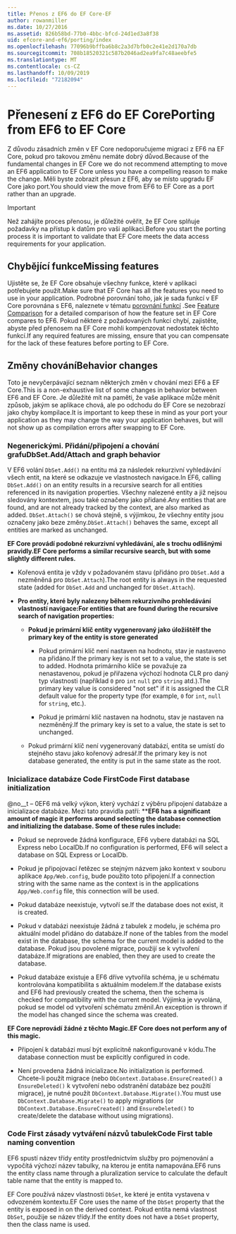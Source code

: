 ```yaml
---
title: Přenos z EF6 do EF Core-EF
author: rowanmiller
ms.date: 10/27/2016
ms.assetid: 826b58bd-77b0-4bbc-bfcd-24d1ed3a8f38
uid: efcore-and-ef6/porting/index
ms.openlocfilehash: 77096b9bffba6b8c2a3d7bfb0c2e41e2d170a7db
ms.sourcegitcommit: 708b18520321c587b2046ad2ea9fa7c48aeebfe5
ms.translationtype: MT
ms.contentlocale: cs-CZ
ms.lasthandoff: 10/09/2019
ms.locfileid: "72182094"
---
```

# <a name="porting-from-ef6-to-ef-core"></a><span data-ttu-id="61e82-102">Přenesení z EF6 do EF Core</span><span class="sxs-lookup"><span data-stu-id="61e82-102">Porting from EF6 to EF Core</span></span>

<span data-ttu-id="61e82-103">Z důvodu zásadních změn v EF Core nedoporučujeme migraci z EF6 na EF Core, pokud pro takovou změnu nemáte dobrý důvod.</span><span class="sxs-lookup"><span data-stu-id="61e82-103">Because of the fundamental changes in EF Core we do not recommend attempting to move an EF6 application to EF Core unless you have a compelling reason to make the change.</span></span>
<span data-ttu-id="61e82-104">Měli byste zobrazit přesun z EF6, aby se místo upgradu EF Core jako port.</span><span class="sxs-lookup"><span data-stu-id="61e82-104">You should view the move from EF6 to EF Core as a port rather than an upgrade.</span></span>

> [!IMPORTANT]
> <span data-ttu-id="61e82-105">Než zahájíte proces přenosu, je důležité ověřit, že EF Core splňuje požadavky na přístup k datům pro vaši aplikaci.</span><span class="sxs-lookup"><span data-stu-id="61e82-105">Before you start the porting process it is important to validate that EF Core meets the data access requirements for your application.</span></span>

## <a name="missing-features"></a><span data-ttu-id="61e82-106">Chybějící funkce</span><span class="sxs-lookup"><span data-stu-id="61e82-106">Missing features</span></span>

<span data-ttu-id="61e82-107">Ujistěte se, že EF Core obsahuje všechny funkce, které v aplikaci potřebujete použít.</span><span class="sxs-lookup"><span data-stu-id="61e82-107">Make sure that EF Core has all the features you need to use in your application.</span></span> <span data-ttu-id="61e82-108">Podrobné porovnání toho, jak je sada funkcí v EF Core porovnána s EF6, naleznete v tématu [porovnání funkcí](xref:efcore-and-ef6/index) .</span><span class="sxs-lookup"><span data-stu-id="61e82-108">See [Feature Comparison](xref:efcore-and-ef6/index) for a detailed comparison of how the feature set in EF Core compares to EF6.</span></span> <span data-ttu-id="61e82-109">Pokud některé z požadovaných funkcí chybí, zajistěte, abyste před přenosem na EF Core mohli kompenzovat nedostatek těchto funkcí.</span><span class="sxs-lookup"><span data-stu-id="61e82-109">If any required features are missing, ensure that you can compensate for the lack of these features before porting to EF Core.</span></span>

## <a name="behavior-changes"></a><span data-ttu-id="61e82-110">Změny chování</span><span class="sxs-lookup"><span data-stu-id="61e82-110">Behavior changes</span></span>

<span data-ttu-id="61e82-111">Toto je nevyčerpávající seznam některých změn v chování mezi EF6 a EF Core.</span><span class="sxs-lookup"><span data-stu-id="61e82-111">This is a non-exhaustive list of some changes in behavior between EF6 and EF Core.</span></span> <span data-ttu-id="61e82-112">Je důležité mít na paměti, že vaše aplikace může měnit způsob, jakým se aplikace chová, ale po odchodu do EF Core se nezobrazí jako chyby kompilace.</span><span class="sxs-lookup"><span data-stu-id="61e82-112">It is important to keep these in mind as your port your application as they may change the way your application behaves, but will not show up as compilation errors after swapping to EF Core.</span></span>

### <a name="dbsetaddattach-and-graph-behavior"></a><span data-ttu-id="61e82-113">Negenerickými. Přidání/připojení a chování grafu</span><span class="sxs-lookup"><span data-stu-id="61e82-113">DbSet.Add/Attach and graph behavior</span></span>

<span data-ttu-id="61e82-114">V EF6 volání `DbSet.Add()` na entitu má za následek rekurzivní vyhledávání všech entit, na které se odkazuje ve vlastnostech navigace.</span><span class="sxs-lookup"><span data-stu-id="61e82-114">In EF6, calling `DbSet.Add()` on an entity results in a recursive search for all entities referenced in its navigation properties.</span></span> <span data-ttu-id="61e82-115">Všechny nalezené entity a již nejsou sledovány kontextem, jsou také označeny jako přidané.</span><span class="sxs-lookup"><span data-stu-id="61e82-115">Any entities that are found, and are not already tracked by the context, are also marked as added.</span></span> <span data-ttu-id="61e82-116">`DbSet.Attach()` se chová stejně, s výjimkou, že všechny entity jsou označeny jako beze změny.</span><span class="sxs-lookup"><span data-stu-id="61e82-116">`DbSet.Attach()` behaves the same, except all entities are marked as unchanged.</span></span>

<span data-ttu-id="61e82-117">**EF Core provádí podobné rekurzivní vyhledávání, ale s trochu odlišnými pravidly.**</span><span class="sxs-lookup"><span data-stu-id="61e82-117">**EF Core performs a similar recursive search, but with some slightly different rules.**</span></span>

*  <span data-ttu-id="61e82-118">Kořenová entita je vždy v požadovaném stavu (přidáno pro `DbSet.Add` a nezměněná pro `DbSet.Attach`).</span><span class="sxs-lookup"><span data-stu-id="61e82-118">The root entity is always in the requested state (added for `DbSet.Add` and unchanged for `DbSet.Attach`).</span></span>

*  <span data-ttu-id="61e82-119">**Pro entity, které byly nalezeny během rekurzivního prohledávání vlastností navigace:**</span><span class="sxs-lookup"><span data-stu-id="61e82-119">**For entities that are found during the recursive search of navigation properties:**</span></span>

    *  <span data-ttu-id="61e82-120">**Pokud je primární klíč entity vygenerovaný jako úložiště**</span><span class="sxs-lookup"><span data-stu-id="61e82-120">**If the primary key of the entity is store generated**</span></span>

        * <span data-ttu-id="61e82-121">Pokud primární klíč není nastaven na hodnotu, stav je nastaveno na přidáno.</span><span class="sxs-lookup"><span data-stu-id="61e82-121">If the primary key is not set to a value, the state is set to added.</span></span> <span data-ttu-id="61e82-122">Hodnota primárního klíče se považuje za nenastavenou, pokud je přiřazena výchozí hodnota CLR pro daný typ vlastnosti (například `0` pro `int` `null` pro `string` atd.).</span><span class="sxs-lookup"><span data-stu-id="61e82-122">The primary key value is considered "not set" if it is assigned the CLR default value for the property type (for example, `0` for `int`, `null` for `string`, etc.).</span></span>

        * <span data-ttu-id="61e82-123">Pokud je primární klíč nastaven na hodnotu, stav je nastaven na nezměněný.</span><span class="sxs-lookup"><span data-stu-id="61e82-123">If the primary key is set to a value, the state is set to unchanged.</span></span>

    *  <span data-ttu-id="61e82-124">Pokud primární klíč není vygenerovaný databází, entita se umístí do stejného stavu jako kořenový adresář.</span><span class="sxs-lookup"><span data-stu-id="61e82-124">If the primary key is not database generated, the entity is put in the same state as the root.</span></span>

### <a name="code-first-database-initialization"></a><span data-ttu-id="61e82-125">Inicializace databáze Code First</span><span class="sxs-lookup"><span data-stu-id="61e82-125">Code First database initialization</span></span>

<span data-ttu-id="61e82-126">@no__t – 0EF6 má velký výkon, který vychází z výběru připojení databáze a inicializace databáze. Mezi tato pravidla patří: \*\*</span><span class="sxs-lookup"><span data-stu-id="61e82-126">**EF6 has a significant amount of magic it performs around selecting the database connection and initializing the database. Some of these rules include:**</span></span>

* <span data-ttu-id="61e82-127">Pokud se neprovede žádná konfigurace, EF6 vybere databázi na SQL Express nebo LocalDb.</span><span class="sxs-lookup"><span data-stu-id="61e82-127">If no configuration is performed, EF6 will select a database on SQL Express or LocalDb.</span></span>

* <span data-ttu-id="61e82-128">Pokud je připojovací řetězec se stejným názvem jako kontext v souboru aplikace `App/Web.config`, bude použito toto připojení.</span><span class="sxs-lookup"><span data-stu-id="61e82-128">If a connection string with the same name as the context is in the applications `App/Web.config` file, this connection will be used.</span></span>

* <span data-ttu-id="61e82-129">Pokud databáze neexistuje, vytvoří se.</span><span class="sxs-lookup"><span data-stu-id="61e82-129">If the database does not exist, it is created.</span></span>

* <span data-ttu-id="61e82-130">Pokud v databázi neexistuje žádná z tabulek z modelu, je schéma pro aktuální model přidáno do databáze.</span><span class="sxs-lookup"><span data-stu-id="61e82-130">If none of the tables from the model exist in the database, the schema for the current model is added to the database.</span></span> <span data-ttu-id="61e82-131">Pokud jsou povolené migrace, použijí se k vytvoření databáze.</span><span class="sxs-lookup"><span data-stu-id="61e82-131">If migrations are enabled, then they are used to create the database.</span></span>

* <span data-ttu-id="61e82-132">Pokud databáze existuje a EF6 dříve vytvořila schéma, je u schématu kontrolována kompatibilita s aktuálním modelem.</span><span class="sxs-lookup"><span data-stu-id="61e82-132">If the database exists and EF6 had previously created the schema, then the schema is checked for compatibility with the current model.</span></span> <span data-ttu-id="61e82-133">Výjimka je vyvolána, pokud se model od vytvoření schématu změnil.</span><span class="sxs-lookup"><span data-stu-id="61e82-133">An exception is thrown if the model has changed since the schema was created.</span></span>

<span data-ttu-id="61e82-134">**EF Core neprovádí žádné z těchto Magic.**</span><span class="sxs-lookup"><span data-stu-id="61e82-134">**EF Core does not perform any of this magic.**</span></span>

* <span data-ttu-id="61e82-135">Připojení k databázi musí být explicitně nakonfigurované v kódu.</span><span class="sxs-lookup"><span data-stu-id="61e82-135">The database connection must be explicitly configured in code.</span></span>

* <span data-ttu-id="61e82-136">Není provedena žádná inicializace.</span><span class="sxs-lookup"><span data-stu-id="61e82-136">No initialization is performed.</span></span> <span data-ttu-id="61e82-137">Chcete-li použít migrace (nebo `DbContext.Database.EnsureCreated()` a `EnsureDeleted()` k vytvoření nebo odstranění databáze bez použití migrace), je nutné použít `DbContext.Database.Migrate()`.</span><span class="sxs-lookup"><span data-stu-id="61e82-137">You must use `DbContext.Database.Migrate()` to apply migrations (or `DbContext.Database.EnsureCreated()` and `EnsureDeleted()` to create/delete the database without using migrations).</span></span>

### <a name="code-first-table-naming-convention"></a><span data-ttu-id="61e82-138">Code First zásady vytváření názvů tabulek</span><span class="sxs-lookup"><span data-stu-id="61e82-138">Code First table naming convention</span></span>

<span data-ttu-id="61e82-139">EF6 spustí název třídy entity prostřednictvím služby pro pojmenování a vypočítá výchozí název tabulky, na kterou je entita namapována.</span><span class="sxs-lookup"><span data-stu-id="61e82-139">EF6 runs the entity class name through a pluralization service to calculate the default table name that the entity is mapped to.</span></span>

<span data-ttu-id="61e82-140">EF Core používá název vlastnosti `DbSet`, ke které je entita vystavena v odvozeném kontextu.</span><span class="sxs-lookup"><span data-stu-id="61e82-140">EF Core uses the name of the `DbSet` property that the entity is exposed in on the derived context.</span></span> <span data-ttu-id="61e82-141">Pokud entita nemá vlastnost `DbSet`, použije se název třídy.</span><span class="sxs-lookup"><span data-stu-id="61e82-141">If the entity does not have a `DbSet` property, then the class name is used.</span></span>

